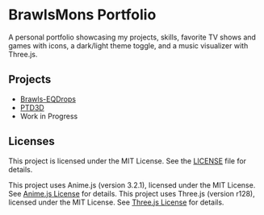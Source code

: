 # BrawlsMons Portfolio

A personal portfolio showcasing my projects, skills, favorite TV shows and games with icons, a dark/light theme toggle, and a music visualizer with Three.js.

## Projects
- [Brawls-EQDrops](https://github.com/BrawlsMons/Brawls-EQDrops)
- [PTD3D](https://github.com/BrawlsMons/PTD3D)
- Work in Progress

## Licenses
This project is licensed under the MIT License. See the [LICENSE](LICENSE) file for details.

This project uses Anime.js (version 3.2.1), licensed under the MIT License. See [Anime.js License](https://github.com/juliangarnier/anime/blob/master/LICENSE.md) for details.
This project uses Three.js (version r128), licensed under the MIT License. See [Three.js License](https://github.com/mrdoob/three.js/blob/dev/LICENSE) for details.
